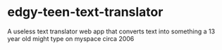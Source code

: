 # edgy-teen-text-translator
A useless text translator web app that converts text into something a 13 year old might type on myspace circa 2006

